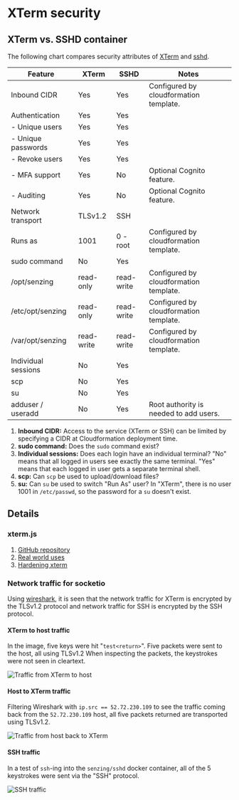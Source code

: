 # XTerm security

## XTerm vs. SSHD container

The following chart compares security attributes of
[XTerm](https://github.com/senzing-garage/docker-xterm)
and
[sshd](https://github.com/senzing-garage/docker-sshd).

| Feature             | XTerm      | SSHD       | Notes                                  |
|---------------------|------------|------------| ---------------------------------------|
| Inbound CIDR        | Yes        | Yes        | Configured by cloudformation template. |
| Authentication      | Yes        | Yes        | |
| - Unique users      | Yes        | Yes        | |
| - Unique passwords  | Yes        | Yes        | |
| - Revoke users      | Yes        | Yes        | |
| - MFA support       | Yes        | No         | Optional Cognito feature. |
| - Auditing          | Yes        | No         | Optional Cognito feature. |
| Network transport   | TLSv1.2    | SSH        | |
| Runs as             | 1001       | 0 - root   | Configured by cloudformation template. |
| sudo command        | No         | Yes        | |
| /opt/senzing        | read-only  | read-write | Configured by cloudformation template. |
| /etc/opt/senzing    | read-only  | read-write | Configured by cloudformation template. |
| /var/opt/senzing    | read-write | read-write | Configured by cloudformation template. |
| Individual sessions | No         | Yes        | |
| scp                 | No         | Yes        | |
| su                  | No         | Yes        | |
| adduser / useradd   | No         | Yes        | Root authority is needed to add users. |

1. **Inbound CIDR:**
   Access to the service (XTerm or SSH) can be limited by specifying a CIDR at Cloudformation deployment time.
1. **sudo command:**
   Does the `sudo` command exist?
1. **Individual sessions:**
   Does each login have an individual terminal?
   "No" means that all logged in users see exactly the same terminal.
   "Yes" means that each logged in user gets a separate terminal shell.
1. **scp:**
   Can `scp` be used to upload/download files?
1. **su:**
   Can `su` be used to switch "Run As" user?
   In "XTerm", there is no user 1001 in `/etc/passwd`, so the password for a `su` doesn't exist.

## Details

### xterm.js

1. [GitHub repository](https://github.com/xtermjs/xterm.js)
1. [Real world uses](https://github.com/xtermjs/xterm.js#real-world-uses)
1. [Hardening xterm](https://xtermjs.org/docs/guides/security/#gain-back-users-trust---harden-your-application)

### Network traffic for socketio

Using
[wireshark](https://www.wireshark.org/),
it is seen that the network traffic for XTerm is encrypted by the TLSv1.2 protocol
and network traffic for SSH is encrypted by the SSH protocol.

#### XTerm to host traffic

In the image, five keys were hit "`test<return>`".
Five packets were sent to the host, all using TLSv1.2
When inspecting the packets, the keystrokes were not seen in cleartext.

![Traffic from XTerm to host](xterm-to-host.png)

#### Host to XTerm traffic

Filtering Wireshark with `ip.src == 52.72.230.109` to see the traffic coming back from the `52.72.230.109` host,
all five packets returned are transported using TLSv1.2.

![Traffic from host back to XTerm](host-to-xterm.png)

#### SSH traffic

In a test of `ssh`-ing into the `senzing/sshd` docker container,
all of the 5 keystrokes were sent via the "SSH" protocol.

![SSH traffic](sshd.png)

